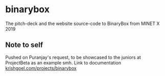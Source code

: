 # binarybox
The pitch-deck and the website source-code to BinaryBox from MINET X 2019 

## Note to self
Pushed on Puranjay's request, to be showcased to the juniors at ProjectBeta as an example smh. Link to documentation [krishgoel.com/projects/binarybox](https://krishgoel.com/projects/binarybox)

